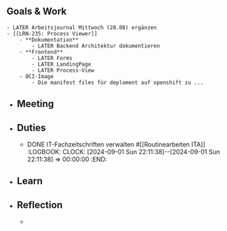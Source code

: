 ## Goals & Work
	- LATER Arbeitsjournal Mittwoch (28.08) ergänzen
	- [[LRN-235: Process Viewer]]
		- **Dokumentation**
			- LATER Backend Architektur dokumentieren
		- **Frontend**
			- LATER Forms
			- LATER LandingPage
			- LATER Process-View
		- OCI-Image
			- Die manifest files für deploment auf openshift zu ...
- ## Meeting
- ## Duties
	- DONE IT-Fachzeitschriften verwalten #[[Routinearbeiten ITA]]
	  :LOGBOOK:
	  CLOCK: [2024-09-01 Sun 22:11:38]--[2024-09-01 Sun 22:11:38] =>  00:00:00
	  :END:
- ## Learn
- ## Reflection
	-